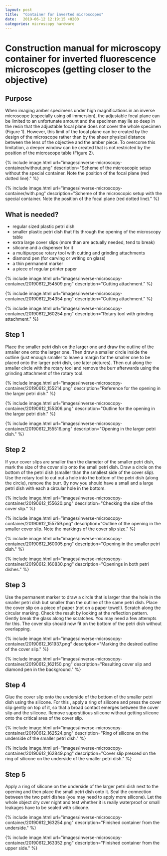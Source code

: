 ```yaml
---
layout: post
title:  "Container for inverted microscopes"
date:   2019-06-12 12:19:15 +0200
categories: microscopy hardware
---
```


# Construction manual for microscopy container for inverted fluorescence microscopes (getting closer to the objective)

## Purpose
When imaging amber specimens under high magnifications in an inverse microscope (especially using oil immersion), the adjustable focal plane can be limited to an unfortunate amount and the specimen may lie so deep in the resin that the adjustable focal plane does not cover the whole specimen (Figure 1). However, this limit of the focal plane can be created by the design of the microscope rather than by the sheer physical distance between the lens of the objective and the amber piece. To overcome this limitation, a deeper window can be created that is not restricted by the position of the microscope table (Figure 2).

{% include image.html url="images/inverse-microscopy-container/without.png" description="Scheme of the microscopic setup without the special container. Note the position of the focal plane (red dotted line)." %}

{% include image.html url="images/inverse-microscopy-container/with.png" description="Scheme of the microscopic setup with the special container. Note the position of the focal plane (red dotted line)." %}

## What is needed?
- regular sized plastic petri dish
- smaller plastic petri dish that fits through the opening of the microscopy table
- extra large cover slips (more than are actually needed, tend to break)
- silicone and a dispenser for it
- a multipurpose rotary tool with cutting and grinding attachments
- diamond pen (for carving or writing on glass)
- a thin permanent marker
- a piece of regular printer paper


{% include image.html url="images/inverse-microscopy-container/20190612_154509.png" description="Cutting attachment." %}

{% include image.html url="images/inverse-microscopy-container/20190612_154354.png" description="Cutting attachment." %}

{% include image.html url="images/inverse-microscopy-container/20190612_160254.png" description="Rotary tool with grinding attachment." %}

## Step 1
Place the smaller petri dish on the larger one and draw the outline of the smaller one onto the larger one. Then draw a smaller circle inside the outline (just enough smaller to leave a margin for the smaller one to be placed onto the larger petri dish, see later pictures). Then cut along the smaller circle with the rotary tool and remove the burr afterwards using the grinding attachment of the rotary tool.

{% include image.html url="images/inverse-microscopy-container/20190612_155214.png" description="Reference for the opening in the larger petri dish." %}

{% include image.html url="images/inverse-microscopy-container/20190612_155306.png" description="Outline for the opening in the larger petri dish." %}

{% include image.html url="images/inverse-microscopy-container/20190612_155516.png" description="Opening in the larger petri dish." %}

## Step 2
If your cover slips are smaller than the diameter of the smaller petri dish, mark the size of the cover slip onto the small petri dish. Draw a circle on the bottom of the petri dish (smaller than the smallest side of the cover slip). Use the rotary tool to cut out a hole into the bottom of the petri dish (along the circle), remove the burr.
By now you should have a small and a large petri dish with each a circular hole in the bottom.

{% include image.html url="images/inverse-microscopy-container/20190612_155620.png" description="Checking the size of the cover slip." %}

{% include image.html url="images/inverse-microscopy-container/20190612_155759.png" description="Outline of the opening in the smaller cover slip. Note the markings of the cover slip size." %}

{% include image.html url="images/inverse-microscopy-container/20190612_160005.png" description="Opening in the smaller petri dish." %}

{% include image.html url="images/inverse-microscopy-container/20190612_160830.png" description="Openings in both petri dishes." %}

## Step 3
Use the permanent marker to draw a circle that is larger than the hole in the smaller petri dish but smaller than the outline of the same petri dish. Place the cover slip on a piece of paper (not on a paper towel!). Scratch along the circular marking. Check the result by looking at the reflection pattern. Gently break the glass along the scratches. You may need a few attempts for this. The cover slip should now fit on the bottom of the petri dish without overlapping.

{% include image.html url="images/inverse-microscopy-container/20190612_161937.png" description="Marking the desired outline of the cover slip." %}

{% include image.html url="images/inverse-microscopy-container/20190612_162150.png" description="Resulting cover slip and diamond pen in the background." %}

## Step 4
Glue the cover slip onto the underside of the bottom of the smaller petri dish using the silicone. For this , apply a ring of silicone and press the cover slip gently on top of it, so that a broad contact emerges between the cover slip and the silicone. Remove superstitious silicone without getting silicone onto the critical area of the cover slip.

{% include image.html url="images/inverse-microscopy-container/20190612_162524.png" description="Ring of silicone on the underside of the smaller petri dish." %}

{% include image.html url="images/inverse-microscopy-container/20190612_162849.png" description="Cover slip pressed on the ring of silicone on the underside of the smaller petri dish." %}

## Step 5 
Apply a ring of silicone on the underside of the larger petri dish next to the opening and then place the small petri dish onto it. Seal the connection between the two petri dishes (you may need to apply more silicone). Let the whole object dry over night and test whether it is really waterproof or small leakages have to be sealed with silicone.

{% include image.html url="images/inverse-microscopy-container/20190612_163254.png" description="Finished container from the underside." %}

{% include image.html url="images/inverse-microscopy-container/20190612_163352.png" description="Finished container from the upper side." %}
